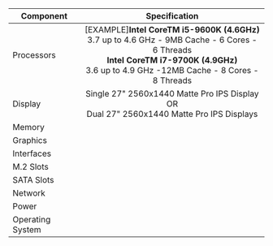 | Component       | Specification                                    |
|---------------  |:------------------------------------------------:|
| Processors      | [EXAMPLE]**Intel CoreTM i5-9600K (4.6GHz)**<br> 3.7 up to 4.6 GHz - 9MB Cache - 6 Cores - 6 Threads<br> **Intel CoreTM i7-9700K (4.9GHz)**<br> 3.6 up to 4.9 GHz -12MB Cache - 8 Cores - 8 Threads   |
|Display          | Single 27" 2560x1440 Matte Pro IPS Display<br> OR<br> Dual 27" 2560x1440 Matte Pro IPS Displays                            |
|Memory           |  |
|Graphics         |  |
|Interfaces       |  |
|M.2 Slots        |  |
|SATA Slots       |  |
|Network          |  |
|Power            |  |
|Operating System |  |
